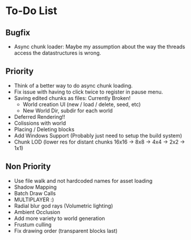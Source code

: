 # To-Do List
## Bugfix
- Async chunk loader: Maybe my assumption about the way the threads access 
  the datastructures is wrong. 

## Priority
- Think of a better way to do async chunk loading.
- Fix issue with having to click twice to register in pause menu.
- Saving edited chunks as files: Currently Broken!
    - World creation UI (new / load / delete, seed, etc)
    - New World Dir, subdir for each world 
- Deferred Rendering!!
- Colissions with world
- Placing / Deleting blocks 
- Add Windows Support (Probably just need to setup the build system)
- Chunk LOD (lower res for distant chunks 16x16 -> 8x8 -> 4x4 -> 2x2 -> 1x1)

## Non Priority
- Use file walk and not hardcoded names for asset loading
- Shadow Mapping
- Batch Draw Calls
- MULTIPLAYER :)
- Radial blur god rays (Volumetric lighting)
- Ambient Occlusion
- Add more variety to world generation
- Frustum culling
- Fix drawing order (transparent blocks last)
